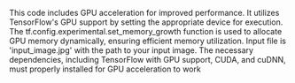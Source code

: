 This code includes GPU acceleration for improved performance.
It utilizes TensorFlow's GPU support by setting the appropriate device for execution.
The tf.config.experimental.set_memory_growth function is used to allocate GPU memory dynamically, ensuring efficient memory utilization.
Input file is 'input_image.jpg' with the path to your input image. The necessary dependencies, including TensorFlow with GPU support, CUDA, and cuDNN, must properly installed for GPU acceleration to work
